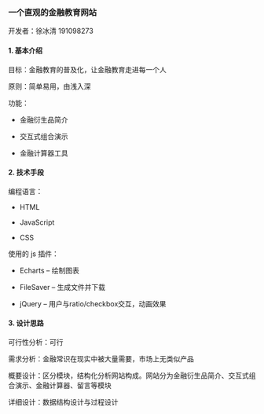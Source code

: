 ### 一个直观的金融教育网站

开发者：徐冰清 191098273

#### 1. 基本介绍

目标：金融教育的普及化，让金融教育走进每一个人

原则：简单易用，由浅入深

功能：

- 金融衍生品简介

- 交互式组合演示

- 金融计算器工具

#### 2. 技术手段

编程语言：

- HTML

- JavaScript

- CSS

使用的 js 插件：

- Echarts – 绘制图表

- FileSaver – 生成文件并下载

- jQuery – 用户与ratio/checkbox交互，动画效果

#### 3. 设计思路

可行性分析：可行

需求分析：金融常识在现实中被大量需要，市场上无类似产品

概要设计：区分模块，结构化分析网站构成。网站分为金融衍生品简介、交互式组合演示、金融计算器、留言等模块

详细设计：数据结构设计与过程设计

